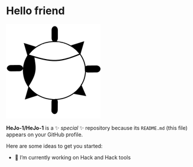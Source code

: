 # Hello friend
<img src="https://github.com/HeJo-1/HeJo-1/blob/main/HeJo-01.png" alt="alt text" width="256" height="256">

**HeJo-1/HeJo-1** is a ✨ _special_ ✨ repository because its `README.md` (this file) appears on your GitHub profile.

Here are some ideas to get you started:

- 🔭 I’m currently working on Hack and Hack tools

